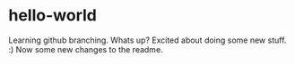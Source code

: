# hello-world

Learning github branching. Whats up?
Excited about doing some new stuff. :) 
Now some new changes to the readme. 
